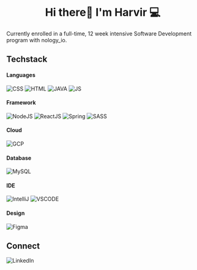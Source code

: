 <h1 align="center">Hi there👋 I'm Harvir 💻 </h1>

Currently enrolled in a full-time, 12 week intensive Software Development program with nology_io.



## Techstack

#### Languages

![CSS](https://img.shields.io/badge/CSS3-1572B6?style=for-the-badge&logo=css3&logoColor=white)
![HTML](https://img.shields.io/badge/HTML5-E34F26?style=for-the-badge&logo=html5&logoColor=white)
![JAVA](https://img.shields.io/badge/Java-ED8B00?style=for-the-badge&logo=java&logoColor=white)
![JS](https://img.shields.io/badge/JavaScript-323330?style=for-the-badge&logo=javascript&logoColor=F7DF1E)

#### Framework

![NodeJS](https://img.shields.io/badge/Node.js-339933?style=for-the-badge&logo=nodedotjs&logoColor=white)
![ReactJS](https://img.shields.io/badge/React-20232A?style=for-the-badge&logo=react&logoColor=61DAFB)
![Spring](https://img.shields.io/badge/Spring-6DB33F?style=for-the-badge&logo=spring&logoColor=white)
![SASS](https://img.shields.io/badge/Sass-CC6699?style=for-the-badge&logo=sass&logoColor=white)

#### Cloud

![GCP](https://img.shields.io/badge/Google_Cloud-4285F4?style=for-the-badge&logo=google-cloud&logoColor=white)

#### Database

![MySQL](https://img.shields.io/badge/MySQL-005C84?style=for-the-badge&logo=mysql&logoColor=white)

#### IDE

![IntelliJ](https://img.shields.io/badge/IntelliJ_IDEA-000000.svg?style=for-the-badge&logo=intellij-idea&logoColor=white)
![VSCODE](https://img.shields.io/badge/Visual_Studio-5C2D91?style=for-the-badge&logo=visual%20studio&logoColor=white)

#### Design

![Figma](https://img.shields.io/badge/Figma-F24E1E?style=for-the-badge&logo=figma&logoColor=white)

## Connect 

![LinkedIn](https://img.shields.io/badge/LinkedIn-0077B5?style=for-the-badge&logo=linkedin&logoColor=white)











